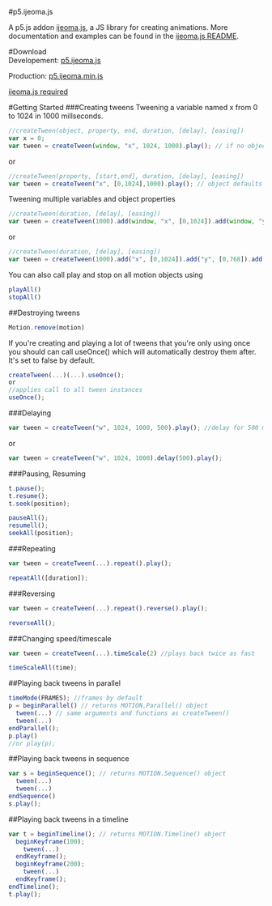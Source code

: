 #p5.ijeoma.js
 
A p5.js addon [ijeoma.js](https://github.com/ekeneijeoma/p5.ijeoma.js), a JS library for creating animations. More documentation and examples can be found in the [ijeoma.js README](https://github.com/ekeneijeoma/p5.ijeoma.js).

#Download   
Developement: [p5.ijeoma.js](http://goo.gl/04mfZ7)

Production: [p5.ijeoma.min.js](http://goo.gl/Aeb2UP)

[ijeoma.js required](https://github.com/ekeneijeoma/ijeoma.js)

#Getting Started 
###Creating tweens
Tweening a variable named x from 0 to 1024 in 1000 millseconds. 
```javascript 
//createTween(object, property, end, duration, [delay], [easing])
var x = 0;
var tween = createTween(window, "x", 1024, 1000).play(); // if no object is passed it will default to window
```
or
```javascript 
//createTween(property, [start,end], duration, [delay], [easing])
var tween = createTween("x", [0,1024],1000).play(); // object defaults to window and the variable x is defined in window with a starting value of 0
```

Tweening multiple variables and object properties
```javascript
//createTween(duration, [delay], [easing])
var tween = createTween(1000).add(window, "x", [0,1024]).add(window, "y", [0,768]).add(window, "size", [0,100]).play();
```
or
```javascript
//createTween(duration, [delay], [easing])
var tween = createTween(1000).add("x", [0,1024]).add("y", [0,768]).add("size", [0,100]).play(); // object defaults to window
```

You can also call play and stop on all motion objects using
```javascript
playAll()
stopAll()
```

##Destroying tweens
```javascript
Motion.remove(motion)
```

If you're creating and playing a lot of tweens that you're only using once you should can call useOnce() which will automatically destroy them after. It's set to false by default.
```javascript
createTween(...)(...).useOnce();
or
//applies call to all tween instances
useOnce();
```

###Delaying
```javascript
var tween = createTween("w", 1024, 1000, 500).play(); //delay for 500 milliseconds
```
or
```javascript
var tween = createTween("w", 1024, 1000).delay(500).play();
```
###Pausing, Resuming  
```javascript  
t.pause(); 
t.resume(); 
t.seek(position); 

pauseAll();
resumell();
seekAll(position);
```
###Repeating
```javascript
var tween = createTween(...).repeat().play();

repeatAll([duration]);
```
###Reversing
```javascript 
var tween = createTween(...).repeat().reverse().play();

reverseAll();
```

###Changing speed/timescale
```javascript 
var tween = createTween(...).timeScale(2) //plays back twice as fast

timeScaleAll(time);
``` 

##Playing back tweens in parallel
```javascript 
timeMode(FRAMES); //frames by default
p = beginParallel() // returns MOTION.Parallel() object
  tween(...) // same arguments and functions as createTween()
  tween(...)
endParallel();
p.play()
//or play(p); 
```

##Playing back tweens in sequence
```javascript 
var s = beginSequence(); // returns MOTION.Sequence() object
  tween(...)
  tween(...)
endSequence()
s.play();
```

##Playing back tweens in a timeline
```javascript 
var t = beginTimeline(); // returns MOTION.Timeline() object
  beginKeyframe(100);
    tween(...)
  endKeyframe();
  beginKeyframe(200);
    tween(...)
  endKeyframe();
endTimeline();
t.play();
```